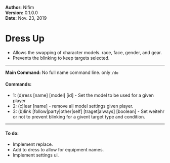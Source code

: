 **Author:** Nifim<br>
**Version:** 0.1.0.0<br>
**Date:** Nov. 23, 2019<br>

# Dress Up #

* Allows the swapping of character models. race, face, gender, and gear.
* Prevents the blinking to keep targets selected.

----

**Main Command:** No full name command line. only `/do`

#### Commands: ####
* 1: (d)ress [name] [model] [id] - Set the model to be used for a given player
* 2: (c)lear [name] - remove all model settings given player.
* 3: (b)link [follow|party|other|self] [traget|always] [boolean] - Set weitehr or not to prevent blinking for a givent target type and condition.


----

#### To do: ####
* Implement replace.
* Add to dress to allow for equipment names.
* Implement settings ui.